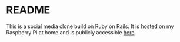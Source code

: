 # README

This is a social media clone build on Ruby on Rails. It is hosted on my Raspberry Pi at home and is publicly accessible [here](social-rails-sandi.online).
